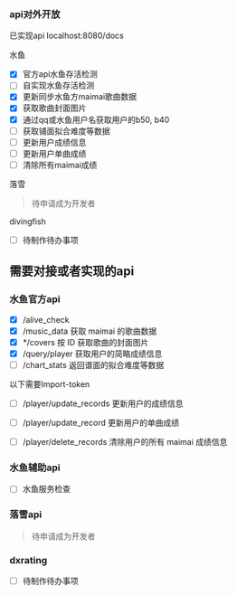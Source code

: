### api对外开放

已实现api localhost:8080/docs

水鱼

- [x] 官方api水鱼存活检测
- [ ] 自实现水鱼存活检测
- [x] 更新同步水鱼方maimai歌曲数据
- [x] 获取歌曲封面图片
- [x] 通过qq或水鱼用户名获取用户的b50, b40
- [ ] 获取铺面拟合难度等数据
- [ ] 更新用户成绩信息
- [ ] 更新用户单曲成绩
- [ ] 清除所有maimai成绩

落雪

> 待申请成为开发者

divingfish

- [ ] 待制作待办事项


## 需要对接或者实现的api

### 水鱼官方api

- [x] /alive_check
- [x] /music_data 获取 maimai 的歌曲数据
- [x] */covers 按 ID 获取歌曲的封面图片
- [x] /query/player 获取用户的简略成绩信息
- [ ] /chart_stats 返回谱面的拟合难度等数据

以下需要Import-token
- [ ] /player/update_records 更新用户的成绩信息
- [ ] /player/update_record 更新用户的单曲成绩
- [ ] /player/delete_records 清除用户的所有 maimai 成绩信息


### 水鱼辅助api
- [ ] 水鱼服务检查


### 落雪api

> 待申请成为开发者

### dxrating

- [ ] 待制作待办事项